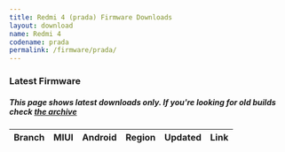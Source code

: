 ```yaml
---
title: Redmi 4 (prada) Firmware Downloads
layout: download
name: Redmi 4
codename: prada
permalink: /firmware/prada/
---
```



### Latest Firmware
##### This page shows latest downloads only. If you're looking for old builds check [the archive](/archive/firmware/prada/)


<div class="table-responsive-md" id="table-wrapper">
<table id="firmware" class="compact table table-striped table-hover table-sm">
    <thead class="thead-dark">
        <tr>
            <th>Branch</th>
            <th>MIUI</th>
            <th>Android</th>
            <th>Region</th>
            <th>Updated</th>
            <th>Link</th>
        </tr>
    </thead>
    <script>loadFirmwareDownloads('prada', 'latest')</script>
</table>
</div>
